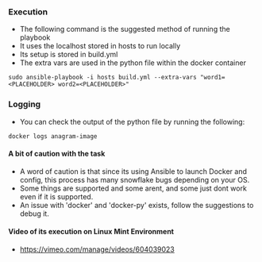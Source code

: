 ### Execution
* The following command is the suggested method of running the playbook
* It uses the localhost stored in hosts to run locally
* Its setup is stored in build.yml
* The extra vars are used in the python file within the docker container

```
sudo ansible-playbook -i hosts build.yml --extra-vars "word1=<PLACEHOLDER> word2=<PLACEHOLDER>"
```

### Logging
* You can check the output of the python file by running the following:
```
docker logs anagram-image
```


#### A bit of caution with the task

* A word of caution is that since its using Ansible to launch Docker and config, this process has many snowflake bugs depending on your OS. 
* Some things are supported and some arent, and some just dont work even if it is supported.
* An issue with 'docker' and 'docker-py' exists, follow the suggestions to debug it.


#### Video of its execution on Linux Mint Environment 
* https://vimeo.com/manage/videos/604039023


